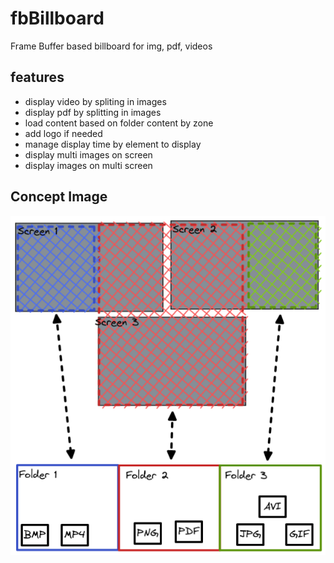 # fbBillboard
Frame Buffer based billboard for img, pdf, videos

## features
* display video by spliting in images
* display pdf by splitting in images
* load content based on folder content by zone
* add logo if needed
* manage display time by element to display
* display multi images on screen
* display images on multi screen

## Concept Image

![muti screen multi images](./img/fbBillboardConcept.png)